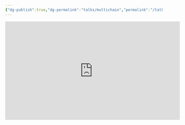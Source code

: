 ```yaml
---
{"dg-publish":true,"dg-permalink":"talks/multichain","permalink":"/talks/multichain/","created":"2024-11-22T16:57:00.426+00:00","updated":"2024-11-22T16:58:04.028+00:00"}
---
```



<iframe width="560" height="315" src="https://www.youtube.com/embed/iTNipSTfnkQ?si=FlKAysJh_I1EjsUn" title="YouTube video player" frameborder="0" allow="accelerometer; autoplay; clipboard-write; encrypted-media; gyroscope; picture-in-picture; web-share" referrerpolicy="strict-origin-when-cross-origin" allowfullscreen></iframe>
